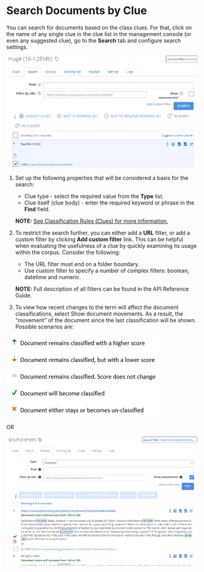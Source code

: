 # Search Documents by Clue

You can search for documents based on the class clues. For that, click on the name of any single
clue in the clue list in the management console (or even any suggested clue), go to the **Search**
tab and configure search settings.

![searchtab](../../../../../../static/img/product_docs/dataclassification/ndc/admin/taxonomies/searchtab.webp)

1. Set up the following properties that will be considered a basis for the search:

    - Clue type - select the required value from the **Type** list.
    - Clue itself (clue body) - enter the required keyword or phrase in the **Find** field.

    **NOTE:** [See Classification Rules (Clues) for more information.](clues.md)

2. To restrict the search further, you can either add a **URL** filter, or add a custom filter by
   clicking **Add custom filter** link. This can be helpful when evaluating the usefulness of a clue
   by quickly examining its usage within the corpus. Consider the following:

    - The URL filter must end on a folder boundary.
    - Use custom filter to specify a number of complex filters: boolean, datetime and numeric.

    **NOTE:** Full description of all filters can be found in the API Reference Guide.

3. To view how recent changes to the term will affect the document classifications, select Show
   document movements. As a result, the “movement” of the document since the last classification
   will be shown. Possible scenarios are:

![movementskey](../../../../../../static/img/product_docs/dataclassification/ndc/admin/taxonomies/movementskey.webp)

OR

![documentmovements_thumb_0_0](../../../../../../static/img/product_docs/dataclassification/ndc/admin/taxonomies/documentmovements_thumb_0_0.webp)
